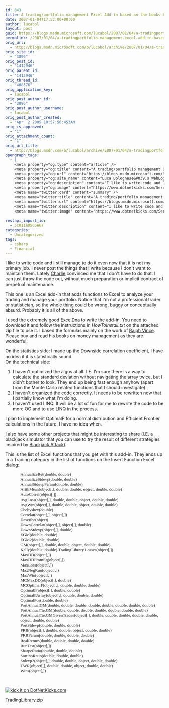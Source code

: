 ```yaml
---
id: 843
title: A trading/portfolio management Excel Add-in based on the books by Ralph Vince
date: 2007-01-04T17:53:00+00:00
author: lucabol
layout: post
guid: https://blogs.msdn.microsoft.com/lucabol/2007/01/04/a-tradingportfolio-management-excel-add-in-based-on-the-books-by-ralph-vince/
permalink: /2007/01/04/a-tradingportfolio-management-excel-add-in-based-on-the-books-by-ralph-vince/
orig_url:
  - http://blogs.msdn.microsoft.com/b/lucabol/archive/2007/01/04/a-trading-portfolio-management-excel-add-in-based-on-the-books-by-ralph-vince.aspx
orig_site_id:
  - "3896"
orig_post_id:
  - "1412946"
orig_parent_id:
  - "1412946"
orig_thread_id:
  - "488376"
orig_application_key:
  - lucabol
orig_post_author_id:
  - "3896"
orig_post_author_username:
  - lucabol
orig_post_author_created:
  - 'Apr  2 2005 10:57:56:453AM'
orig_is_approved:
  - "1"
orig_attachment_count:
  - "1"
orig_url_title:
  - http://blogs.msdn.com/b/lucabol/archive/2007/01/04/a-tradingportfolio-management-excel-add-in-based-on-the-books-by-ralph-vince.aspx
opengraph_tags:
  - |
    <meta property="og:type" content="article" />
    <meta property="og:title" content="A trading/portfolio management Excel Add-in based on the books by Ralph Vince" />
    <meta property="og:url" content="https://blogs.msdn.microsoft.com/lucabol/2007/01/04/a-tradingportfolio-management-excel-add-in-based-on-the-books-by-ralph-vince/" />
    <meta property="og:site_name" content="Luca Bolognese&#039;s WebLog" />
    <meta property="og:description" content="I like to write code and I still manage to do it even now that it is not my primary job. I never post the things that I write because I don't want to maintain them.&nbsp;Lately Charlie&nbsp;convinced me that I don't have to do that. I can just throw the code out, without much preparation..." />
    <meta property="og:image" content="https://www.dotnetkicks.com/Services/Images/KickItImageGenerator.ashx?url=http://blogs.msdn.com/lucabol/archive/2007/01/04/a-trading-portfolio-management-excel-add-in-based-on-the-books-by-ralph-vince.aspx" />
    <meta name="twitter:card" content="summary" />
    <meta name="twitter:title" content="A trading/portfolio management Excel Add-in based on the books by Ralph Vince" />
    <meta name="twitter:url" content="https://blogs.msdn.microsoft.com/lucabol/2007/01/04/a-tradingportfolio-management-excel-add-in-based-on-the-books-by-ralph-vince/" />
    <meta name="twitter:description" content="I like to write code and I still manage to do it even now that it is not my primary job. I never post the things that I write because I don't want to maintain them.&nbsp;Lately Charlie&nbsp;convinced me that I don't have to do that. I can just throw the code out, without much preparation..." />
    <meta name="twitter:image" content="https://www.dotnetkicks.com/Services/Images/KickItImageGenerator.ashx?url=http://blogs.msdn.com/lucabol/archive/2007/01/04/a-trading-portfolio-management-excel-add-in-based-on-the-books-by-ralph-vince.aspx" />
    
restapi_import_id:
  - 5c011e0505e67
categories:
  - Uncategorized
tags:
  - csharp
  - Financial
---
```

I like to write code and I still manage to do it even now that it is not my primary job. I never post the things that I write because I don't want to maintain them.&nbsp;Lately <a class="" href="http://blogs.msdn.com/charlie/" target="_blank">Charlie</a>&nbsp;convinced me that I don't have to do that. I can just throw the code out, without much preparation or implicit contract of perpetual maintenance.

This one is an Excel add-in that adds functions to Excel to analyze your trading and manage your portfolio. Notice that I'm not a professional trader or statistician, so the whole thing could be wrong, buggy or conceptually absurd. Probably it is all of the above.

I used the extremely good&nbsp;<a class="" href="http://exceldna.typepad.com/" target="_blank">ExcelDna</a> to write the add-in. You need to download it and follow the instructions in _HowToInstall.txt_ on the attached zip file to use it. I based the formulas mainly on the work of <a class="" href="http://www.amazon.com/s/103-4348138-5739032?ie=UTF8&index=books&rank=-relevance%2C%2Bavailability%2C-daterank&field-author-exact=Vince%2C%20Ralph" target="_blank">Ralph Vince</a>. Please buy and read his books on money management as they are wonderful.

On the statistics side: I made up the Downside correlation coefficient, I have no idea if it is statistically sound.  
On the technical side:

  1. I haven't optimized the algos at all. I.E. I'm sure there is a way to calculate the standard deviation without navigating the array twice, but I didn't bother to look. They end up being fast enough anyhow (apart from the Monte Carlo related functions that I should investigate).
  2. I haven't organized the code correctly. It needs to be rewritten now that I partially know what I'm doing.
  3. I haven't used LINQ. It will be a lot of fun for me to rewrite the code to be more OO and to use LINQ in the process.

I plan to implement OptimalF for a normal distribution and Efficient Frontier calculations in the future. I have no idea when.

I also have some other projects that might be interesting to share (I.E. a blackjack simulator that you can use to try the result of different strategies inspired by <a class="" href="http://www.amazon.com/Blackjack-Attack-Playing-Pros-Way/dp/0910575207/sr=8-1/qid=1167952522/ref=pd_bbs_sr_1/103-4348138-5739032?ie=UTF8&s=books" target="_blank">Blackjack Attack</a>).

This is the list of Excel functions that you get with this add-in. They ends up in a Trading category in the list of functions on the Insert Function Excel dialog:

<p class="MsoNormal" style="margin-left:.5in;">
  <font face="Tahoma" size="2"><span style="font-size:10pt;font-family:Tahoma;">AnnualizeRet(double, double)<br /></span></font><font face="Tahoma" size="2"><span style="font-size:10pt;font-family:Tahoma;">AnnualizeStdevp(double, double)<br /></span></font><font face="Tahoma" size="2"><span style="font-size:10pt;font-family:Tahoma;">AnnualStdevpParam(double, double)<br /></span></font><font face="Tahoma" size="2"><span style="font-size:10pt;font-family:Tahoma;">ArithMean(object[,], double, double, object, double, double)<br /></span></font><font face="Tahoma" size="2"><span style="font-size:10pt;font-family:Tahoma;">AutoCorrel(object[,])<br /></span></font><font face="Tahoma" size="2"><span style="font-size:10pt;font-family:Tahoma;">AvgLoss(object[,], double, double, object, double, double)<br /></span></font><font face="Tahoma" size="2"><span lang="FR" style="font-size:10pt;font-family:Tahoma;">AvgWin(object[,], double, double, object, double, double)<br /></span></font><font face="Tahoma" size="2"><span lang="FR" style="font-size:10pt;font-family:Tahoma;">Chebyshev(double)<br /></span></font><font face="Tahoma" size="2"><span lang="FR" style="font-size:10pt;font-family:Tahoma;">Correlat(object[,], object[,])<br /></span></font><font face="Tahoma" size="2"><span lang="FR" style="font-size:10pt;font-family:Tahoma;">Describe(object)<br /></span></font><font face="Tahoma" size="2"><span lang="FR" style="font-size:10pt;font-family:Tahoma;">DownCorrelat(object[,], object[,], double)<br /></span></font><font face="Tahoma" size="2"><span lang="FR" style="font-size:10pt;font-family:Tahoma;">DownStdevp(object[,], double)<br /></span></font><font face="Tahoma" size="2"><span lang="FR" style="font-size:10pt;font-family:Tahoma;">EGM(double, double)<br /></span></font><font face="Tahoma" size="2"><span lang="FR" style="font-size:10pt;font-family:Tahoma;">EGM2(double, double)<br /></span></font><font face="Tahoma" size="2"><span lang="FR" style="font-size:10pt;font-family:Tahoma;">GM(object[,], double, double, object, double, double)<br /></span></font><font face="Tahoma" size="2"><span style="font-size:10pt;font-family:Tahoma;">Kelly(double, double) TradingLibrary.Losses(object[,])<br /></span></font><font face="Tahoma" size="2"><span style="font-size:10pt;font-family:Tahoma;">MaxDD(object[,])<br /></span></font><font face="Tahoma" size="2"><span style="font-size:10pt;font-family:Tahoma;">MaxDDFromEq(object[,])<br /></span></font><font face="Tahoma" size="2"><span style="font-size:10pt;font-family:Tahoma;">MaxLoss(object[,])<br /></span></font><font face="Tahoma" size="2"><span style="font-size:10pt;font-family:Tahoma;">MaxNegRun(object[,])<br /></span></font><font face="Tahoma" size="2"><span style="font-size:10pt;font-family:Tahoma;">MaxWin(object[,])<br /></span></font><font face="Tahoma" size="2"><span style="font-size:10pt;font-family:Tahoma;">MCMaxDD(object[,], double)<br /></span></font><font face="Tahoma" size="2"><span lang="FR" style="font-size:10pt;font-family:Tahoma;">MCOptimalF(object[,], double, double, double)<br /></span></font><font face="Tahoma" size="2"><span lang="FR" style="font-size:10pt;font-family:Tahoma;">OptimalF(object[,], double, double)<br /></span></font><font face="Tahoma" size="2"><span lang="FR" style="font-size:10pt;font-family:Tahoma;">OptimalFArray(object[,], double, double, double)<br /></span></font><font face="Tahoma" size="2"><span lang="FR" style="font-size:10pt;font-family:Tahoma;">OptimalPos(double, double)<br /></span></font><font face="Tahoma" size="2"><span lang="FR" style="font-size:10pt;font-family:Tahoma;">PortAnnualGM(double, double, double, double, double, double, double, double)<br /></span></font><font face="Tahoma" size="2"><span lang="FR" style="font-size:10pt;font-family:Tahoma;">PortAnnualTaxGM(double, double, double, double, double, double, double)<br /></span></font><font face="Tahoma" size="2"><span lang="FR" style="font-size:10pt;font-family:Tahoma;">PortAnnualTaxGMGivenTrades(object[,], double, double, double, double, double, object, double, double)<br /></span></font><font face="Tahoma" size="2"><span lang="FR" style="font-size:10pt;font-family:Tahoma;">PortStdevp(double, double, double)<br /></span></font><font face="Tahoma" size="2"><span lang="FR" style="font-size:10pt;font-family:Tahoma;">PRR(object[,], double, double, object, double, double)<br /></span></font><font face="Tahoma" size="2"><span lang="FR" style="font-size:10pt;font-family:Tahoma;">PRRParam(double, double, double, double)<br /></span></font><font face="Tahoma" size="2"><span lang="FR" style="font-size:10pt;font-family:Tahoma;">RealReturn(double, double, double, double)<br /></span></font><font face="Tahoma" size="2"><span lang="FR" style="font-size:10pt;font-family:Tahoma;">RunTest(object[,])<br /></span></font><font face="Tahoma" size="2"><span lang="FR" style="font-size:10pt;font-family:Tahoma;">SharpeRatio(double, double, double)<br /></span></font><font face="Tahoma" size="2"><span lang="FR" style="font-size:10pt;font-family:Tahoma;">SortinoRatio(double, double, double)<br /></span></font><font face="Tahoma" size="2"><span lang="FR" style="font-size:10pt;font-family:Tahoma;">Stdevp2(object[,], double, double, object, double, double)<br /></span></font><font face="Tahoma" size="2"><span lang="FR" style="font-size:10pt;font-family:Tahoma;">TWR(object[,], double, double, object, double, double)<br /></span></font><font face="Tahoma" size="2"><span style="font-size:10pt;font-family:Tahoma;">Wins(object[,])</span></font>
</p>

<p class="MsoNormal" style="margin-left:.5in;">
  <font face="Tahoma" size="2"><span style="font-size:10pt;font-family:Tahoma;"></span></font>&nbsp;
</p>

[<img alt="kick it on DotNetKicks.com" src="https://www.dotnetkicks.com/Services/Images/KickItImageGenerator.ashx?url=http://blogs.msdn.com/lucabol/archive/2007/01/04/a-trading-portfolio-management-excel-add-in-based-on-the-books-by-ralph-vince.aspx" border="0" />](https://www.dotnetkicks.com/kick/?url=http://blogs.msdn.com/lucabol/archive/2007/01/04/a-trading-portfolio-management-excel-add-in-based-on-the-books-by-ralph-vince.aspx)

[TradingLibrary.zip](https://msdnshared.blob.core.windows.net/media/MSDNBlogsFS/prod.evol.blogs.msdn.com/CommunityServer.Components.PostAttachments/00/01/41/29/46/TradingLibrary.zip)